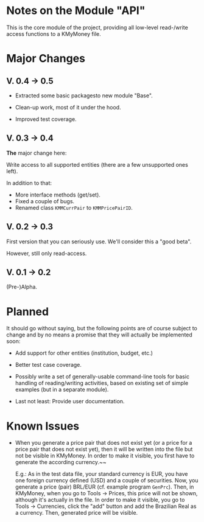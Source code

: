Notes on the Module "API"
=========================

This is the core module of the project, providing all low-level read-/write access functions to a KMyMoney file.

# Major Changes 
## V. 0.4 &rarr; 0.5
* Extracted some basic packagesto new module "Base".

* Clean-up work, most of it under the hood.

* Improved test coverage.

## V. 0.3 &rarr; 0.4
**The** major change here: 

Write access to all supported entities (there are a few unsupported ones  left).

In addition to that:

* More interface methods (get/set).
* Fixed a couple of bugs.
* Renamed class `KMMCurrPair` to `KMMPricePairID`.

## V. 0.2 &rarr; 0.3
First version that you can seriously use.
We'll consider this a "good beta".

However, still only read-access.

## V. 0.1 &rarr; 0.2
(Pre-)Alpha.

# Planned
It should go without saying, but the following points are of course subject to change and by no means a promise that they will actually be implemented soon:

* Add support for other entities (institution, budget, etc.)

* Better test case coverage.

* Possibly write a set of generally-usable command-line tools for basic handling of reading/writing activities, based on existing set of simple examples (but in a separate module).

* Last not least: Provide user documentation.

# Known Issues
* When you generate a price pair that does not exist yet (or a price for a price pair that does not exist yet), then it will be written into the file but not be visible in KMyMoney. In order to make it visible, you first have to generate the according currency.~~

  E.g.: As in the test data file, your standard currency is EUR, you have one foreign currency defined (USD) and a couple of securities. Now, you generate a price (pair) BRL/EUR (cf. example program `GenPrc`). Then, in KMyMoney, when you go to Tools  &rarr; Prices, this price will not be shown, although it's actually in the file. In order to make it visible, you go to Tools &rarr; Currencies, click the "add" button and add the Brazilian Real as a currency. Then, generated price will be visible.

